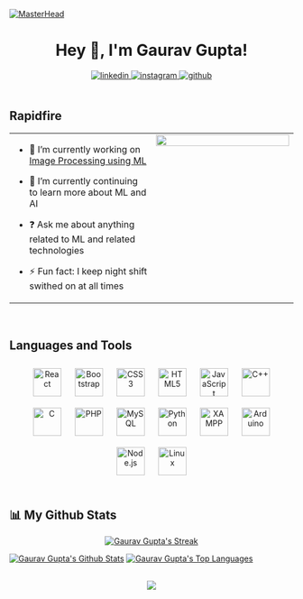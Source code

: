 [![MasterHead](https://res.cloudinary.com/dyd911kmh/image/upload/f_auto,q_auto:best/v1610040100/Linkedin_Cover_-_Data_Enthusiast_qgfd0z.png)](https://github.com/GauravG-20)

# <div align="center">Hey 👋, I'm Gaurav Gupta!</div>  
  

<div align="center">
<a href="https://linkedin.com/in/gaurav-gupta-911463210" target="_blank">
<img src=https://img.shields.io/badge/linkedin-%231E77B5.svg?&style=for-the-badge&logo=linkedin&logoColor=white alt=linkedin style="margin-bottom: 5px;" />
</a>
<a href="https://instagram.com/gaurav.904_" target="_blank">
<img src=https://img.shields.io/badge/instagram-%23000000.svg?&style=for-the-badge&logo=instagram&logoColor=white alt=instagram style="margin-bottom: 5px;" />
</a>
<a href="https://github.com/GauravG-20" target="_blank">
<img src=https://img.shields.io/badge/github-%2324292e.svg?&style=for-the-badge&logo=github&logoColor=white alt=github style="margin-bottom: 5px;" />
</a>  
</div>  
  

<br/>  


## Rapidfire  
<table><tr><td valign="top" width="50%">

- 🔭 I’m currently working on [Image Processing using ML](https://github.com/GauravG-20/Flower-Image-Classifier)  
  

- 🌱 I’m currently continuing to learn more about ML and AI  
  

- ❓ Ask me about anything related to ML and related technologies  
  

- ⚡ Fun fact: I keep night shift swithed on at all times   


</td><td valign="top" width="50%">

<div align="center">
<img src="https://rishavanand.github.io/static/images/greetings.gif" align="center" style="width: 100%" />
</div>  


</td></tr></table>  

<br/>  


## Languages and Tools  
<div align="center">  
<a href="https://reactjs.org/" target="_blank"><img style="margin: 10px" src="https://profilinator.rishav.dev/skills-assets/react-original-wordmark.svg" alt="React" height="50" /></a>  
<a href="https://getbootstrap.com/docs/3.4/javascript/" target="_blank"><img style="margin: 10px" src="https://profilinator.rishav.dev/skills-assets/bootstrap-plain.svg" alt="Bootstrap" height="50" /></a>  
<a href="https://www.w3schools.com/css/" target="_blank"><img style="margin: 10px" src="https://profilinator.rishav.dev/skills-assets/css3-original-wordmark.svg" alt="CSS3" height="50" /></a>  
<a href="https://en.wikipedia.org/wiki/HTML5" target="_blank"><img style="margin: 10px" src="https://profilinator.rishav.dev/skills-assets/html5-original-wordmark.svg" alt="HTML5" height="50" /></a>  
<a href="https://www.javascript.com/" target="_blank"><img style="margin: 10px" src="https://profilinator.rishav.dev/skills-assets/javascript-original.svg" alt="JavaScript" height="50" /></a>  
<a href="https://www.cplusplus.com/" target="_blank"><img style="margin: 10px" src="https://profilinator.rishav.dev/skills-assets/cplusplus-original.svg" alt="C++" height="50" /></a>  
<a href="https://www.cprogramming.com/" target="_blank"><img style="margin: 10px" src="https://profilinator.rishav.dev/skills-assets/c-original.svg" alt="C" height="50" /></a>  
<a href="https://www.php.net/" target="_blank"><img style="margin: 10px" src="https://profilinator.rishav.dev/skills-assets/php-original.svg" alt="PHP" height="50" /></a>  
<a href="https://www.mysql.com/" target="_blank"><img style="margin: 10px" src="https://profilinator.rishav.dev/skills-assets/mysql-original-wordmark.svg" alt="MySQL" height="50" /></a>  
<a href="https://www.python.org/" target="_blank"><img style="margin: 10px" src="https://profilinator.rishav.dev/skills-assets/python-original.svg" alt="Python" height="50" /></a>  
<a href="https://www.apachefriends.org/" target="_blank"><img style="margin: 10px" src="https://profilinator.rishav.dev/skills-assets/xampp.png" alt="XAMPP" height="50" /></a>  
<a href="https://www.arduino.cc/" target="_blank"><img style="margin: 10px" src="https://profilinator.rishav.dev/skills-assets/arduino.png" alt="Arduino" height="50" /></a>  
<a href="https://nodejs.org/" target="_blank"><img style="margin: 10px" src="https://profilinator.rishav.dev/skills-assets/nodejs-original-wordmark.svg" alt="Node.js" height="50" /></a>  
<a href="https://www.linux.org/" target="_blank"><img style="margin: 10px" src="https://profilinator.rishav.dev/skills-assets/linux-original.svg" alt="Linux" height="50" /></a>  
</div>  

<br/>  

## 📊 My Github Stats

<p align="center">
    <a href="https://github.com/GauravG-20/github-readme-streak-stats">
        <img title="🔥 Get streak stats for your profile at git.io/streak-stats" alt="Gaurav Gupta's Streak" src="https://github-readme-streak-stats.herokuapp.com/?user=GauravG-20&theme=black-ice&hide_border=true&stroke=0000&background=060A0CD0"/>
    </a>
</p>

<a href="https://github.com/GauravG-20/github-readme-stats"><img alt="Gaurav Gupta's Github Stats" src="https://github-readme-stats.vercel.app/api?username=GauravG-20&show_icons=true&count_private=true&theme=react&hide_border=true&bg_color=0D1117" /></a>
<a href="https://github.com/GauravG-20/github-readme-stats"><img alt="Gaurav Gupta's Top Languages" src="https://github-readme-stats.vercel.app/api/top-langs/?username=GauravG-20&langs_count=8&count_private=true&layout=compact&theme=react&hide_border=true&bg_color=0D1117"/></a>

<br/> 

<div align="center">
<img src="https://komarev.com/ghpvc/?username=GauravG-20&&style=flat-square" align="center" />
</div>  
  

<br/>  
